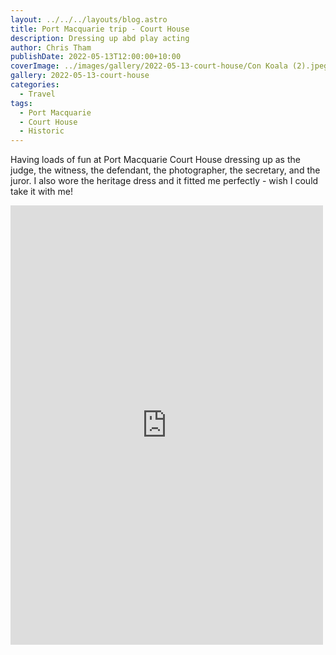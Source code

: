 ```yaml
---
layout: ../../../layouts/blog.astro
title: Port Macquarie trip - Court House
description: Dressing up abd play acting
author: Chris Tham
publishDate: 2022-05-13T12:00:00+10:00
coverImage: ../images/gallery/2022-05-13-court-house/Con Koala (2).jpeg
gallery: 2022-05-13-court-house
categories:
  - Travel
tags:
  - Port Macquarie
  - Court House
  - Historic
---
```


Having loads of fun at Port Macquarie Court House dressing up as the judge, the witness, the defendant, the photographer, the secretary, and the juror. I also wore the heritage dress and it fitted me perfectly - wish I could take it with me!

<iframe src="https://www.facebook.com/plugins/post.php?href=https%3A%2F%2Fwww.facebook.com%2Fchris1.tham%2Fposts%2Fpfbid0qaz3juthaFoU5CHJixUSpraPyWoXxQtd6BVpGPaSVmMSPTHWroXXdz31q7v1GaUCl&show_text=true&width=500" width="500" height="703" style="border:none;overflow:hidden" scrolling="no" frameborder="0" allowfullscreen="true" allow="autoplay; clipboard-write; encrypted-media; picture-in-picture; web-share"></iframe>
